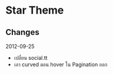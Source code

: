 Star Theme
===========

Changes
-------------
2012-09-25
- เปลี่ยน social.tt
- เอา curved  ตอน hover ใน Pagination ออก
